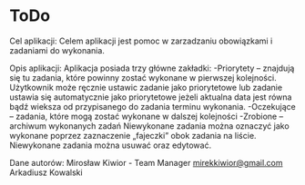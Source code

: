 # ToDo

Cel aplikacji:
Celem aplikacji jest pomoc w zarzadzaniu obowiązkami i zadaniami do wykonania. 

Opis aplikacji:
Aplikacja posiada trzy główne zakładki:
-Priorytety – znajdują się tu zadania, które powinny zostać wykonane w pierwszej kolejności. Użytkownik może ręcznie ustawic zadanie jako priorytetowe lub zadanie ustawia się automatycznie jako priorytetowe jeżeli aktualna data jest równa bądź wieksza od przypisanego do zadania terminu wykonania.
-Oczekujące – zadania, które mogą zostać wykonane w dalszej kolejności
-Zrobione – archiwum wykonanych zadań
Niewykonane zadania można oznaczyć jako wykonane poprzez zaznaczenie „fajeczki” obok zadania na liście. Niewykonane zadania można usuwać oraz edytować. 

Dane autorów:
Mirosław Kiwior - Team Manager mirekkiwior@gmail.com
Arkadiusz Kowalski 

